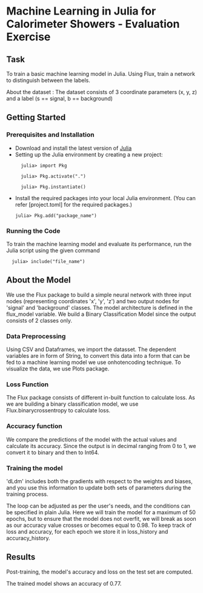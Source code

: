 # Machine Learning in Julia for Calorimeter Showers - Evaluation Exercise

## Task 
To train a basic machine learning model in Julia. Using Flux, train a network to distinguish between the labels.

About the dataset :
The dataset consists of 3 coordinate parameters (x, y, z) and a label (s == signal, b == background)

## Getting Started

### Prerequisites and Installation
- Download and install the latest version of [Julia](https://julialang.org)
- Setting up the Julia environment by creating a new project:
  ```
    julia> import Pkg
  ```
  ```
    julia> Pkg.activate(".")
  ```
  ```
    julia> Pkg.instantiate()
  ```
- Install the required packages into your local Julia environment. (You can refer [project.toml] for the required packages.)
  ```
  julia> Pkg.add("package_name")
  ```

### Running the Code 
To train the machine learning model and evaluate its performance, run the Julia script using the given command 
```
  julia> include("file_name")
```

## About the Model
We use the Flux package to build a simple neural network with three input nodes (representing coordinates 'x', 'y', 'z') and two output nodes for 'signal' and 'background' classes. The model architecture is defined in the flux_model variable.
We build a Binary Classification Model since the output consists of 2 classes only.

### Data Preprocessing
Using CSV and Dataframes, we import the datasset. The dependent variables are in form of String, to convert this data into a form that can be fed to a machine learning model we use onhotencoding technique.
To visualize the data, we use Plots package.

### Loss Function
The Flux package consists of different in-built function to calculate loss. As we are building a binary classification model, we use Flux.binarycrossentropy to calculate loss.

### Accuracy function
We compare the predictions of the model with the actual values and calculate its accuracy.
Since the output is in decimal ranging from 0 to 1, we convert it to binary and then to Int64.

### Training the model
'dLdm' includes both the gradients with respect to the weights and biases, and you use this information to update both sets of parameters during the training process.  

The loop can be adjusted as per the user's needs, and the conditions can be specified in plain Julia. Here we will train the model for a maximum of 50 epochs, but to ensure that the model does not overfit, we will break as soon as our accuracy value crosses or becomes equal to 0.98.
To keep track of loss and accuracy, for each epoch we store it in loss_history and accuracy_history.

## Results

Post-training, the model's accuracy and loss on the test set are computed. 

The trained model shows an accuracy of 0.77.
